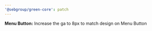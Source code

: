 ```yaml
---
'@sebgroup/green-core': patch
---
```


**Menu Button:** Increase the ga to 8px to match design on Menu Button
